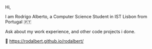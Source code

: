 

Hi,

I am Rodrigo Alberto, a Computer Science Student in IST Lisbon from Portugal 🇵🇹

Ask about my work experience, and other code projects i done.

🔗 https://rodalbert.github.io/rodalbert/



